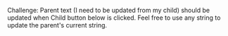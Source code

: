 Challenge: Parent text (I need to be updated from my child) should be updated when Child button below is clicked. Feel free to use any string to update the parent's current string.